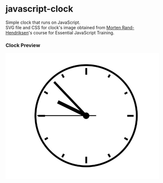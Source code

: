 # javascript-clock  

Simple clock that runs on JavaScript.  
SVG file and CSS for clock's image obtained from [Morten Rand-Hendriksen](https://www.linkedin.com/in/mortenrandhendriksen/)'s course for Essential JavaScript Training.  
  
  
### Clock Preview

![](Capture.JPG)
